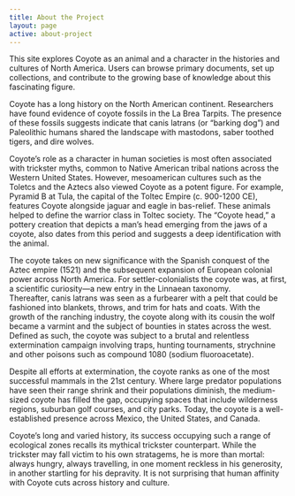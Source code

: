 ```yaml
---
title: About the Project
layout: page
active: about-project
---
```


This site explores Coyote as an animal and a character in the histories and cultures of North America. Users can browse primary documents, set up collections, and contribute to the growing base of knowledge about this fascinating figure.

Coyote has a long history on the North American continent. Researchers have found evidence of coyote fossils in the La Brea Tarpits. The presence of these fossils suggests indicate that canis latrans (or “barking dog”) and Paleolithic humans shared the landscape with mastodons, saber toothed tigers, and dire wolves.

Coyote’s role as a character in human societies is most often associated with trickster myths, common to Native American tribal nations across the Western United States. However, mesoamerican cultures such as the Toletcs and the Aztecs also viewed Coyote as a potent figure. For example, Pyramid B at Tula, the capital of the Toltec Empire (c. 900-1200 CE), features Coyote alongside jaguar and eagle in bas-relief. These animals helped to define the warrior class in Toltec society. The “Coyote head,” a pottery creation that depicts a man’s head emerging from the jaws of a coyote, also dates from this period and suggests a deep identification with the animal.

The coyote takes on new significance with the Spanish conquest of the Aztec empire (1521) and the subsequent expansion of European colonial power across North America. For settler-colonialists the coyote was, at first, a scientific curiosity—a new entry in the Linnaean taxonomy. Thereafter, canis latrans was seen as a furbearer with a pelt that could be fashioned into blankets, throws, and trim for hats and coats. With the growth of the ranching industry, the coyote along with its cousin the wolf became a varmint and the subject of bounties in states across the west. Defined as such, the coyote was subject to a brutal and relentless extermination campaign involving traps, hunting tournaments, strychnine and other poisons such as compound 1080 (sodium fluoroacetate).

Despite all efforts at extermination, the coyote ranks as one of the most successful mammals in the 21st century. Where large predator populations have seen their range shrink and their populations diminish, the medium-sized coyote has filled the gap, occupying spaces that include wilderness regions, suburban golf courses, and city parks. Today, the coyote is a well-established presence across Mexico, the United States, and Canada.

Coyote’s long and varied history, its success occupying such a range of ecological zones recalls its mythical trickster counterpart. While the trickster may fall victim to his own stratagems, he is more than mortal: always hungry, always travelling, in one moment reckless in his generosity, in another startling for his depravity. It is not surprising that human affinity with Coyote cuts across history and culture.
